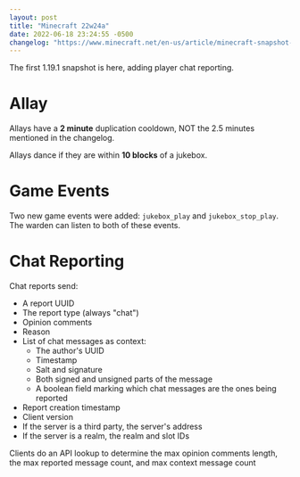 ```yaml
---
layout: post
title: "Minecraft 22w24a"
date: 2022-06-18 23:24:55 -0500
changelog: "https://www.minecraft.net/en-us/article/minecraft-snapshot-22w24a"
---
```


The first 1.19.1 snapshot is here, adding player chat reporting.

# Allay

Allays have a **2 minute** duplication cooldown, NOT the 2.5 minutes mentioned in the changelog.

Allays dance if they are within **10 blocks** of a jukebox.

# Game Events

Two new game events were added: `jukebox_play` and `jukebox_stop_play`. The warden can listen to both of these events.

# Chat Reporting

Chat reports send:

- A report UUID
- The report type (always "chat")
- Opinion comments
- Reason
- List of chat messages as context:
  - The author's UUID
  - Timestamp
  - Salt and signature
  - Both signed and unsigned parts of the message
  - A boolean field marking which chat messages are the ones being reported
- Report creation timestamp
- Client version
- If the server is a third party, the server's address
- If the server is a realm, the realm and slot IDs

Clients do an API lookup to determine the max opinion comments length, the max reported message count, and max context message count

